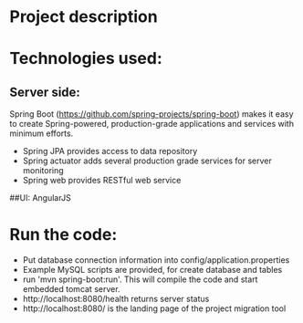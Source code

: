 # Project description

# Technologies used:

## Server side: 

Spring Boot (https://github.com/spring-projects/spring-boot) makes it easy to create Spring-powered, production-grade applications and services with minimum efforts.

* Spring JPA provides access to data repository
* Spring actuator adds several production grade services for server monitoring
* Spring web provides RESTful web service

##UI: AngularJS

# Run the code:

* Put database connection information into config/application.properties
* Example MySQL scripts are provided, for create database and tables 
* run 'mvn spring-boot:run'. This will compile the code and start embedded tomcat server.
* http://localhost:8080/health returns server status
* http://localhost:8080/ is the landing page of the project migration tool



